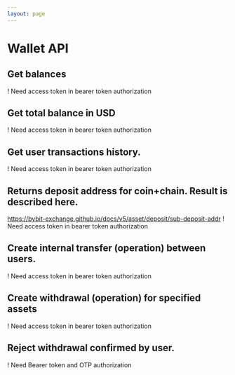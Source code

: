 ```yaml
---
layout: page
---
```


# Wallet API

<GlobalAuth />

## Get balances
! Need access token in bearer token authorization

<InteractiveWalletAPIEndpoint1 />

## Get total balance in USD
! Need access token in bearer token authorization

<InteractiveWalletAPIEndpoint2 />

## Get user transactions history.
! Need access token in bearer token authorization

<InteractiveWalletAPIEndpoint3 />

## Returns deposit address for coin+chain. Result is described here.
https://bybit-exchange.github.io/docs/v5/asset/deposit/sub-deposit-addr
! Need access token in bearer token authorization

<InteractiveWalletAPIEndpoint4 />

## Create internal transfer (operation) between users.
! Need access token in bearer token authorization

<InteractiveWalletAPIEndpoint5 />

## Create withdrawal (operation) for specified assets
! Need access token in bearer token authorization

<InteractiveWalletAPIEndpoint6 />

## Reject withdrawal confirmed by user.
! Need Bearer token and OTP authorization

<InteractiveWalletAPIEndpoint7 />

<script setup>
import InteractiveWalletAPIEndpoint1 from '../../.vitepress/theme/components/InteractiveWalletAPIEndpoint1.vue'
import InteractiveWalletAPIEndpoint2 from '../../.vitepress/theme/components/InteractiveWalletAPIEndpoint2.vue'
import InteractiveWalletAPIEndpoint3 from '../../.vitepress/theme/components/InteractiveWalletAPIEndpoint3.vue'
import InteractiveWalletAPIEndpoint4 from '../../.vitepress/theme/components/InteractiveWalletAPIEndpoint4.vue'
import InteractiveWalletAPIEndpoint5 from '../../.vitepress/theme/components/InteractiveWalletAPIEndpoint5.vue'
import InteractiveWalletAPIEndpoint6 from '../../.vitepress/theme/components/InteractiveWalletAPIEndpoint6.vue'
import InteractiveWalletAPIEndpoint7 from '../../.vitepress/theme/components/InteractiveWalletAPIEndpoint7.vue'
import GlobalAuth from '../../.vitepress/theme/components/GlobalAuth.vue'
import SimpleOutline from '../../.vitepress/theme/components/SimpleOutline.vue'
</script>

<SimpleOutline :items="[
  { text: 'Get balances', anchor: '#get-balances' },
  { text: 'Get total balance in USD', anchor: '#get-total-balance-in-usd' },
  { text: 'Get user transactions history.', anchor: '#get-user-transactions-history' },
  { text: 'Returns deposit address for coin+chain. Result is described here. https://bybit-exchange.github.io/docs/v5/asset/deposit/sub-deposit-addr', anchor: '#returns-deposit-address-for-coinchain-result-is-described-here-httpsbybitexchangegithubiodocsv5assetdepositsubdepositaddr' },
  { text: 'Create internal transfer (operation) between users.', anchor: '#create-internal-transfer-operation-between-users' },
  { text: 'Create withdrawal (operation) for specified assets', anchor: '#create-withdrawal-operation-for-specified-assets' },
  { text: 'Reject withdrawal confirmed by user.', anchor: '#reject-withdrawal-confirmed-by-user' }
]" />
